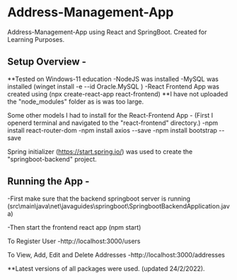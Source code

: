 # Address-Management-App
Address-Management-App using React and SpringBoot.
Created for Learning Purposes.

## Setup Overview - 
**Tested on Windows-11 education
-NodeJS was installed 
-MySQL was installed (winget install -e --id Oracle.MySQL )
-React Frontend App was created using (npx create-react-app react-frontend)
**I have not uploaded the "node_modules" folder as is was too large.

Some other models I had to install for the React-Frontend App - 
(First I openerd terminal and navigated to the "react-frontend" directory.)
-npm install react-router-dom 
-npm install axios --save 
-npm install bootstrap --save  

Spring initializer (https://start.spring.io/) was used to create the "springboot-backend" project.


## Running the App -
-First make sure that the backend springboot server is running 
(src\main\java\net\javaguides\springboot\SpringbootBackendApplication.java)

-Then start the frontend react app (npm start)

To Register User
-http://localhost:3000/users

To View, Add, Edit and Delete Addresses
-http://localhost:3000/addresses


**Latest versions of all packages were used. (updated 24/2/2022).

